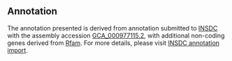 

Annotation
----------

The annotation presented is derived from annotation submitted to
[INSDC](http://www.insdc.org) with the assembly accession
[GCA\_000977115.2](http://www.ebi.ac.uk/ena/data/view/GCA_000977115.2),
with additional non-coding genes derived from
[Rfam](http://rfam.xfam.org/). For more details, please visit [INSDC
annotation
import](http://ensemblgenomes.org/info/data/insdc_annotation).
